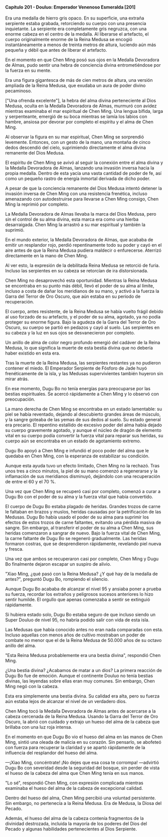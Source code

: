 
#### Capítulo 201 - Douluo: Emperador Venenoso Esmeralda [201]

Era una medalla de hierro gris opaco. En su superficie, una extraña serpiente estaba grabada, retorciendo su cuerpo con una presencia inquietante. La serpiente era completamente gris negruzca, con una enorme cabeza en el centro de la medalla. Al liberarse el artefacto, el cuerpo originalmente enorme de la Reina Medusa se encogió instantáneamente a menos de treinta metros de altura, luciendo aún más pequeña y débil que antes de liberar el artefacto.

En el momento en que Chen Ming posó sus ojos en la Medalla Devoradora de Almas, pudo sentir una hebra de conciencia divina entrometiéndose por la fuerza en su mente.

Era una figura gigantesca de más de cien metros de altura, una versión ampliada de la Reina Medusa, que exudaba un aura de poder divino pecaminoso.

["Una ofrenda excelente"], la hebra del alma divina perteneciente al Dios Medusa, oculta en la Medalla Devoradora de Almas, murmuró con avidez mientras examinaba el mar espiritual de Chen Ming. Una lengua bífida, larga y serpenteante, emergió de su boca mientras se lamía los labios con hambre, ansiosa por devorar por completo el espíritu y el alma de Chen Ming.

Al observar la figura en su mar espiritual, Chen Ming se sorprendió levemente. Entonces, con un gesto de la mano, una montaña de cinco dedos descendió del cielo, suprimiendo directamente el alma divina remanente del Dios Medusa.

El espíritu de Chen Ming se avivó al seguir la conexión entre el alma divina y la Medalla Devoradora de Almas, lanzando una invasión inversa hacia la propia medalla. Dentro de esta yacía una vasta cantidad de poder de fe, así como un pequeño rastro de energía inmortal derivada de dicho poder.

A pesar de que la conciencia remanente del Dios Medusa intentó detener la invasión inversa de Chen Ming con una resistencia frenética, incluso amenazando con autodestruirse para llevarse a Chen Ming consigo, Chen Ming la reprimió por completo.

La Medalla Devoradora de Almas llevaba la marca del Dios Medusa, pero sin el control de su alma divina, esta marca era como una hierba desarraigada. Chen Ming la arrastró a su mar espiritual y también la suprimió.

En el mundo exterior, la Medalla Devoradora de Almas, que acababa de emitir un resplandor rojo, perdió repentinamente todo su poder y cayó en el aire antes de que la Reina Medusa pudiera maldecir o enfurecerse. Aterrizó directamente en la mano de Chen Ming.

Al ver esto, la expresión de la debilitada Reina Medusa se retorció de furia. Incluso las serpientes en su cabeza se retorcían de ira distorsionada.

Chen Ming no desaprovechó esta oportunidad. Mientras la Reina Medusa se encontraba en su punto más débil, llevó el poder de su alma al límite, incluso a costa de dañar los meridianos de su mano, y activó a la fuerza la Garra del Terror de Oro Oscuro, que aún estaba en su periodo de recuperación.

El cuerpo, antes resistente, de la Reina Medusa se había vuelto frágil debido al uso forzado de su artefacto, y el poder de su alma, agotado, ya no podía proteger su enorme figura. Bajo la agudeza de la Garra del Terror de Oro Oscuro, su cuerpo se partió en pedazos y cayó al suelo. Las serpientes en su cabeza y la luz en sus ojos se desvanecieron por completo.

Un anillo de alma de color negro profundo emergió del cadáver de la Reina Medusa, lo que significa la muerte de esta bestia divina que no debería haber existido en esta era.

Tras la muerte de la Reina Medusa, las serpientes restantes ya no pudieron contener el miedo. El Emperador Serpiente de Fósforo de Jade huyó frenéticamente de la isla, y las Medusas supervivientes también huyeron sin mirar atrás.

En ese momento, Dugu Bo no tenía energías para preocuparse por las bestias espirituales. Se acercó rápidamente a Chen Ming y lo observó con preocupación.

La mano derecha de Chen Ming se encontraba en un estado lamentable: su piel se había reventado, dejando al descubierto grandes áreas de músculo, y la sangre goteaba de las yemas de sus dedos al suelo. Su estado general era precario. El repentino estallido de excesivo poder del alma había dejado su cuerpo gravemente agotado, y aunque el núcleo de dragón de elemento vital en su cuerpo podía convertir la fuerza vital para reparar sus heridas, su cuerpo aún se encontraba en un estado de agotamiento extremo.

Dugu Bo apoyó a Chen Ming e infundió el poco poder del alma que le quedaba en Chen Ming, con la esperanza de estabilizar su condición.

Aunque esta ayuda tuvo un efecto limitado, Chen Ming no la rechazó. Tras unos tres a cinco minutos, la piel de su mano comenzó a regenerarse y la inflamación de sus meridianos disminuyó, dejándolo con una recuperación de entre el 60 y el 70 %.

Una vez que Chen Ming se recuperó casi por completo, comenzó a curar a Dugu Bo con el poder de su alma y la fuerza vital que había convertido.

El cuerpo de Dugu Bo estaba plagado de heridas. Grandes trozos de carne le faltaban en brazos y muslos, heridas causadas por la petrificación de las Medusas. Dugu Bo había usado el poder de su alma para suprimir los efectos de estos trozos de carne faltantes, evitando una pérdida masiva de sangre. Sin embargo, al transferir el poder de su alma a Chen Ming, sus heridas comenzaron a sangrar de nuevo. Bajo la fuerza vital de Chen Ming, la carne faltante de Dugu Bo se regeneró gradualmente. Las heridas formaron costras, que se desprendieron rápidamente, revelando piel nueva y fresca.

Una vez que ambos se recuperaron casi por completo, Chen Ming y Dugu Bo finalmente dejaron escapar un suspiro de alivio.

"Xiao Ming, ¿qué pasó con la Reina Medusa? ¿Y qué hay de la medalla de antes?", preguntó Dugu Bo, rompiendo el silencio.

Aunque Dugu Bo acababa de alcanzar el nivel 95 y ansiaba poner a prueba su fuerza, recordar los extraños y peligrosos sucesos anteriores lo hizo sentir humilde. El orgullo que apenas comenzaba a sentir se extinguió rápidamente.

Si hubiera estado solo, Dugu Bo estaba seguro de que incluso siendo un Super Douluo de nivel 95, no habría podido salir con vida de esta isla.

Las Medusas que había conocido antes no eran nada comparadas con esta. Incluso aquellas con menos años de cultivo mostraban un poder de combate no menor que el de la Reina Medusa de 50.000 años de su octavo anillo del alma.

"Esta Reina Medusa probablemente era una bestia divina", respondió Chen Ming.

¿Una bestia divina? ¿Acabamos de matar a un dios? La primera reacción de Dugu Bo fue de emoción. Aunque el continente Douluo no tenía bestias divinas, las leyendas sobre ellas eran muy comunes. Sin embargo, Chen Ming negó con la cabeza.

Esta era simplemente una bestia divina. Su calidad era alta, pero su fuerza aún estaba lejos de alcanzar el nivel de un verdadero dios.

Chen Ming tocó la Medalla Devoradora de Almas antes de acercarse a la cabeza cercenada de la Reina Medusa. Usando la Garra del Terror de Oro Oscuro, la abrió con cuidado y extrajo un hueso del alma de la cabeza que brillaba con una luz roja intensa.

En el momento en que Dugu Bo vio el hueso del alma en las manos de Chen Ming, sintió una oleada de malicia en su corazón. Sin pensarlo, se abofeteó con fuerza para recuperar la claridad y se apartó rápidamente de la influencia del resplandor del hueso del alma.

—¡Xiao Ming, concéntrate! ¡No dejes que esa cosa te corrompa! —advirtió Dugu Bo con severidad desde la seguridad del bosque, sin perder de vista el hueso de la cabeza del alma que Chen Ming tenía en sus manos.

"Lo sé", respondió Chen Ming, con expresión complicada mientras examinaba el hueso del alma de la cabeza de excepcional calidad.

Dentro del hueso del alma, Chen Ming percibió una voluntad persistente. Sin embargo, no pertenecía a la Reina Medusa. Era de Medusa, la Diosa del Pecado.

Además, el hueso del alma de la cabeza contenía fragmentos de la divinidad destrozada, incluida la mayoría de los poderes del Dios del Pecado y algunas habilidades pertenecientes al Dios Serpiente.